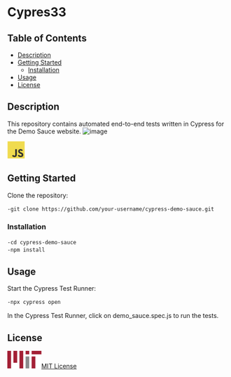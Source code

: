     
# Cypres33
## Table of Contents

- [Description](#description)
- [Getting Started](#getting-started)
  - [Installation](#installation)
- [Usage](#usage)
- [License](#license)

## Description

This repository contains automated end-to-end tests written in Cypress for the Demo Sauce website.
![image](https://user-images.githubusercontent.com/89348016/236886179-de5de5ea-4071-43fe-953f-6b9659b8998e.png)

<a href="https://developer.mozilla.org/en-US/docs/Web/JavaScript"><img src="https://raw.githubusercontent.com/devicons/devicon/master/icons/javascript/javascript-original.svg" height="40px" width="40px" /></a>


## Getting Started

Clone the repository:
```bash
-git clone https://github.com/your-username/cypress-demo-sauce.git
```

### Installation
```bash
-cd cypress-demo-sauce
-npm install
```

## Usage

Start the Cypress Test Runner:

```bash
-npx cypress open
```
In the Cypress Test Runner,
click on demo_sauce.spec.js to run the tests.


## License

<a href="https://choosealicense.com/licenses/mit/"><img src="https://raw.githubusercontent.com/johnturner4004/readme-generator/master/src/components/assets/images/mit.svg" height=40 />MIT License</a>
